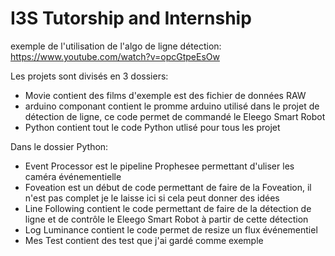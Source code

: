 ﻿# I3S Tutorship and Internship
exemple de l'utilisation de l'algo de ligne détection: https://www.youtube.com/watch?v=opcGtpeEsOw


Les projets sont divisés en 3 dossiers:
- Movie contient des films d'exemple est des fichier de données RAW
- arduino componant contient le promme arduino utilisé dans le projet de détection de ligne, ce code permet de commandé le Eleego Smart Robot
- Python contient tout le code Python utlisé pour tous les projet

Dans le dossier Python:
- Event Processor est le pipeline Prophesee permettant d'uliser les caméra événementielle
- Foveation est un début de code permettant de faire de la Foveation, il n'est pas complet je le laisse ici si cela peut donner des idées
- Line Following contient le code permettant de faire de la détection de ligne et de contrôle le Eleego Smart Robot à partir de cette détection
- Log Luminance contient le code permet de resize un flux événementiel
- Mes Test contient des test que j'ai gardé comme exemple
